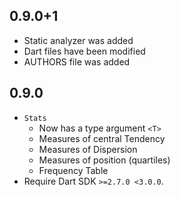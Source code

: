 ## 0.9.0+1

  - Static analyzer was added
  - Dart files have been modified
  - AUTHORS file was added

## 0.9.0

- `Stats`
  - Now has a type argument `<T>`
  - Measures of central Tendency
  - Measures of Dispersion
  - Measures of position (quartiles)
  - Frequency Table
- Require Dart SDK `>=2.7.0 <3.0.0`.
